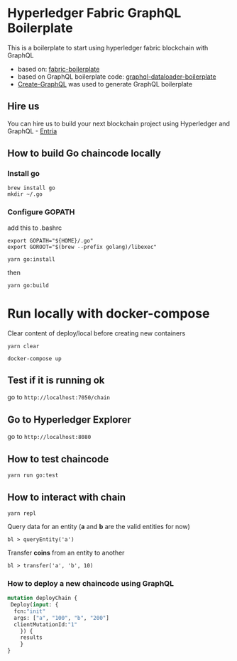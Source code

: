 # Hyperledger Fabric GraphQL Boilerplate

This is a boilerplate to start using hyperledger fabric blockchain with GraphQL

- based on: [fabric-boilerplate](https://github.com/IBM-Blockchain/fabric-boilerplate)
- based on GraphQL boilerplate code: [graphql-dataloader-boilerplate](https://github.com/entria/graphql-dataloader-boilerplate)
- [Create-GraphQL](https://github.com/lucasbento/create-graphql) was used to generate GraphQL boilerplate

## Hire us
You can hire us to build your next blockchain project using Hyperledger and GraphQL - [Entria](http://entria.com.br/)

## How to build Go chaincode locally

### Install go
```
brew install go
mkdir ~/.go
```

### Configure GOPATH
add this to .bashrc
```
export GOPATH="${HOME}/.go"
export GOROOT="$(brew --prefix golang)/libexec"
```

```
yarn go:install
```

then
```
yarn go:build
```

# Run locally with docker-compose
Clear content of deploy/local before creating new containers
```
yarn clear
```

```
docker-compose up
```

## Test if it is running ok
go to `http://localhost:7050/chain`

## Go to Hyperledger Explorer
go to `http://localhost:8080`

## How to test chaincode
```
yarn run go:test
```

## How to interact with chain

```
yarn repl
```

Query data for an entity (**a** and **b** are the valid entities for now)

```
bl > queryEntity('a')
```

Transfer **coins** from an entity to another
```
bl > transfer('a', 'b', 10)
```

### How to deploy a new chaincode using GraphQL

```graphql
mutation deployChain {
 Deploy(input: {
  fcn:"init"
  args: ["a", "100", "b", "200"]
  clientMutationId:"1"
	}) {
  	results
	}
}
```



